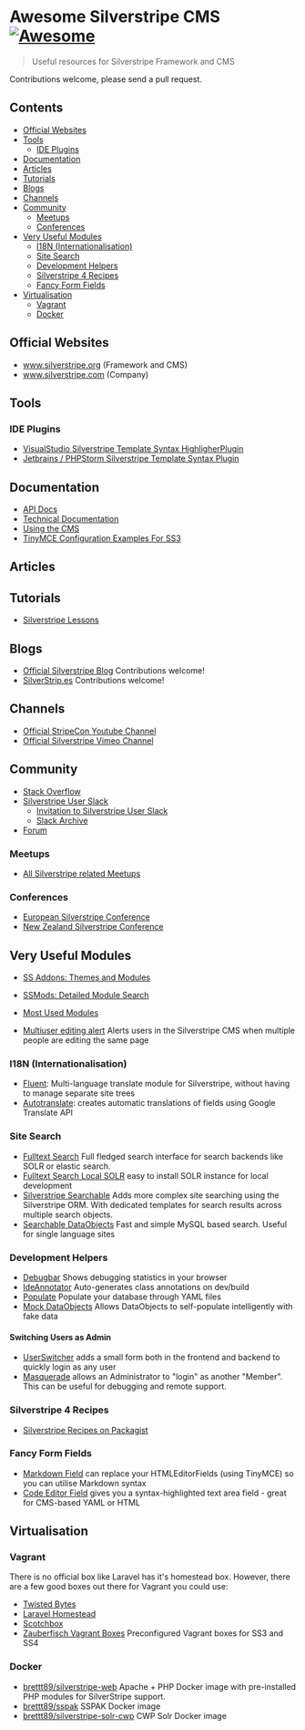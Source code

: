 # Awesome Silverstripe CMS [![Awesome](https://awesome.re/badge.svg)](https://awesome.re)

> Useful resources for Silverstripe Framework and CMS

Contributions welcome, please send a pull request.

## Contents
<!-- PLEASE USE `doctoc --maxlevel 3 README.md` TO KEEP THE TOC TO AN APPROPRIATE SIZE -->
<!-- START doctoc generated TOC please keep comment here to allow auto update -->
<!-- DON'T EDIT THIS SECTION, INSTEAD RE-RUN doctoc TO UPDATE -->


- [Official Websites](#official-websites)
- [Tools](#tools)
  - [IDE Plugins](#ide-plugins)
- [Documentation](#documentation)
- [Articles](#articles)
- [Tutorials](#tutorials)
- [Blogs](#blogs)
- [Channels](#channels)
- [Community](#community)
  - [Meetups](#meetups)
  - [Conferences](#conferences)
- [Very Useful Modules](#very-useful-modules)
  - [I18N (Internationalisation)](#i18n-internationalisation)
  - [Site Search](#site-search)
  - [Development Helpers](#development-helpers)
  - [Silverstripe 4 Recipes](#silverstripe-4-recipes)
  - [Fancy Form Fields](#fancy-form-fields)
- [Virtualisation](#virtualisation)
  - [Vagrant](#vagrant)
  - [Docker](#docker)

<!-- END doctoc generated TOC please keep comment here to allow auto update -->


## Official Websites
- www.silverstripe.org (Framework and CMS)
- www.silverstripe.com (Company)

## Tools
### IDE Plugins
- [VisualStudio Silverstripe Template Syntax HighligherPlugin](https://marketplace.visualstudio.com/items?itemName=adrian.silverstripe)
- [Jetbrains / PHPStorm Silverstripe Template Syntax Plugin](https://plugins.jetbrains.com/plugin/7201-silverstripe-template-language-support)

## Documentation
- [API Docs](http://api.silverstripe.org/)
- [Technical Documentation](http://doc.silverstripe.org/framework/en/)
- [Using the CMS](http://userhelp.silverstripe.org/)
- [TinyMCE Configuration Examples For SS3](https://github.com/jonom/silverstripe-tinytidy)

## Articles

## Tutorials
- [Silverstripe Lessons](https://www.silverstripe.org/learn/lessons/)

## Blogs
- [Official Silverstripe Blog](https://www.silverstripe.org/blog/) Contributions welcome!
- [SilverStrip.es](http://www.silverstrip.es) Contributions welcome!

## Channels
- [Official StripeCon Youtube Channel](https://www.youtube.com/channel/UC38vU3H_UrdGFnc3vTJiORA)
- [Official Silverstripe Vimeo Channel](https://vimeo.com/silverstripe)

## Community
- [Stack Overflow](https://stackoverflow.com/questions/tagged/silverstripe)
- [Silverstripe User Slack](https://silverstripe-users.slack.com/)
  - [Invitation to Silverstripe User Slack](https://www.silverstripe.org/community/slack-signup)
  - [Slack Archive](https://slackarchive.silverstripe.org)
- [Forum](https://forum.silverstripe.org/)
    
### Meetups 
- [All Silverstripe related Meetups](https://www.meetup.com/topics/silverstripe/all/)

### Conferences
- [European Silverstripe Conference](https://www.stripecon.eu)
- [New Zealand Silverstripe Conference](https://stripecon.nz/)

## Very Useful Modules
- [SS Addons: Themes and Modules](https://addons.silverstripe.org)
- [SSMods: Detailed Module Search](http://ssmods.com)
- [Most Used Modules](https://addons.silverstripe.org/add-ons?sort=relative)

- [Multiuser editing alert](https://github.com/silverstripe/silverstripe-multiuser-editing-alert) Alerts users in the Silverstripe CMS when multiple people are editing the same page

### I18N (Internationalisation)
- [Fluent](https://github.com/tractorcow-farm/silverstripe-fluent): Multi-language translate module for Silverstripe, without having to manage separate site trees
- [Autotranslate](https://github.com/bratiask/silverstripe-autotranslate): creates automatic translations of fields using Google Translate API

### Site Search
- [Fulltext Search](https://github.com/silverstripe/silverstripe-fulltextsearch) Full fledged search interface for search backends like SOLR or elastic search.
- [Fulltext Search Local SOLR](https://addons.silverstripe.org/add-ons/silverstripe/fulltextsearch-localsolr) easy to install SOLR instance for local development
- [Silverstripe Searchable](https://github.com/i-lateral/silverstripe-searchable) Adds more complex site searching using the Silverstripe ORM. With dedicated templates for search results across multiple search objects.
- [Searchable DataObjects](https://github.com/g4b0/silverstripe-searchable-dataobjects) Fast and simple MySQL based search. Useful for single language sites

### Development Helpers
- [Debugbar](https://github.com/lekoala/silverstripe-debugbar/) Shows debugging statistics in your browser
- [IdeAnnotator](https://github.com/silverleague/silverstripe-ideannotator) Auto-generates class annotations on dev/build
- [Populate](https://github.com/dnadesign/silverstripe-populate) Populate your database through YAML files 
- [Mock DataObjects](https://github.com/unclecheese/silverstripe-mock-dataobjects) Allows DataObjects to self-populate intelligently with fake data
#### Switching Users as Admin
- [UserSwitcher](https://github.com/sheadawson/silverstripe-userswitcher) adds a small form both in the frontend and backend to quickly login as any user
- [Masquerade](https://github.com/dhensby/silverstripe-masquerade) allows an Administrator to "login" as another "Member". This can be useful for debugging and remote support.

### Silverstripe 4 Recipes
- [Silverstripe Recipes on Packagist](https://packagist.org/packages/silverstripe/recipe-plugin/dependents)

### Fancy Form Fields
- [Markdown Field](https://github.com/Silverstripers/markdownfield) can replace your HTMLEditorFields (using TinyMCE) so you can utilise Markdown syntax
- [Code Editor Field](https://github.com/nathancox/silverstripe-codeeditorfield) gives you a syntax-highlighted text area field - great for CMS-based YAML or HTML

## Virtualisation

### Vagrant

There is no official box like Laravel has it's homestead box. However, there are a few good boxes out there for Vagrant you could use:
- [Twisted Bytes](https://www.twistedbytes.nl/en/blog/php-vagrant-box/)
- [Laravel Homestead](https://github.com/laravel/homestead)
- [Scotchbox](https://box.scotch.io)
- [Zauberfisch Vagrant Boxes](https://github.com/Zauberfisch/vagrant-boxes) Preconfigured Vagrant boxes for SS3 and SS4 

### Docker

- [brettt89/silverstripe-web](https://hub.docker.com/r/brettt89/silverstripe-web) Apache + PHP Docker image with pre-installed PHP modules for SilverStripe support.
- [brettt89/sspak](https://hub.docker.com/r/brettt89/sspak) SSPAK Docker image
- [brettt89/silverstripe-solr-cwp](https://hub.docker.com/r/brettt89/silverstripe-solr-cwp) CWP Solr Docker image
